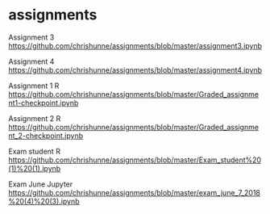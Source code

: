 # assignments


Assignment 3
https://github.com/chrishunne/assignments/blob/master/assignment3.ipynb

Assignment 4
https://github.com/chrishunne/assignments/blob/master/assignment4.ipynb

Assignment 1 R
https://github.com/chrishunne/assignments/blob/master/Graded_assignment1-checkpoint.ipynb

Assignment 2 R
https://github.com/chrishunne/assignments/blob/master/Graded_assignment_2-checkpoint.ipynb

Exam student R
https://github.com/chrishunne/assignments/blob/master/Exam_student%20(1)%20(1).ipynb

Exam June Jupyter
https://github.com/chrishunne/assignments/blob/master/exam_june_7_2018%20(4)%20(3).ipynb
